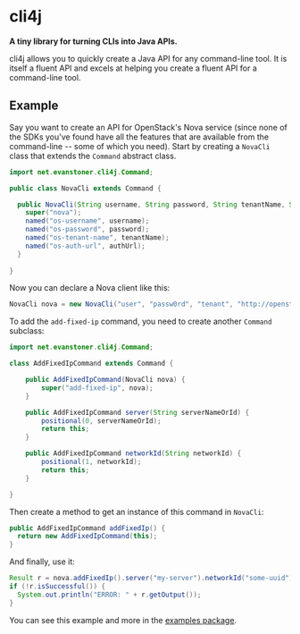 # cli4j

**A tiny library for turning CLIs into Java APIs.**

cli4j allows you to quickly create a Java API for any command-line tool. It is itself a fluent API and excels at helping you create a fluent API for a command-line tool.

## Example

Say you want to create an API for OpenStack's Nova service (since none of the SDKs you've found have all the features that are available from the command-line -- some of which you need). Start by creating a `NovaCli` class that extends the `Command` abstract class.

```java
import net.evanstoner.cli4j.Command;

public class NovaCli extends Command {

  public NovaCli(String username, String password, String tenantName, String authUrl) {
    super("nova");
    named("os-username", username);
    named("os-password", password);
    named("os-tenant-name", tenantName);
    named("os-auth-url", authUrl);
  }
  
}
```

Now you can declare a Nova client like this:

```java
NovaCli nova = new NovaCli("user", "passw0rd", "tenant", "http://openstack-server:5000");
```

To add the `add-fixed-ip` command, you need to create another `Command` subclass:

```java
import net.evanstoner.cli4j.Command;

class AddFixedIpCommand extends Command {

    public AddFixedIpCommand(NovaCli nova) {
        super("add-fixed-ip", nova);
    }

    public AddFixedIpCommand server(String serverNameOrId) {
        positional(0, serverNameOrId);
        return this;
    }

    public AddFixedIpCommand networkId(String networkId) {
        positional(1, networkId);
        return this;
    }

}

```

Then create a method to get an instance of this command in `NovaCli`:

```java
public AddFixedIpCommand addFixedIp() {
  return new AddFixedIpCommand(this);
}
```

And finally, use it:

```java
Result r = nova.addFixedIp().server("my-server").networkId("some-uuid").exec();
if (!r.isSuccessful()) {
  System.out.println("ERROR: " + r.getOutput());
}
```

You can see this example and more in the [examples package](https://github.com/evanstoner/cli4j/tree/master/src/main/java/net/evanstoner/cli4j/examples).
